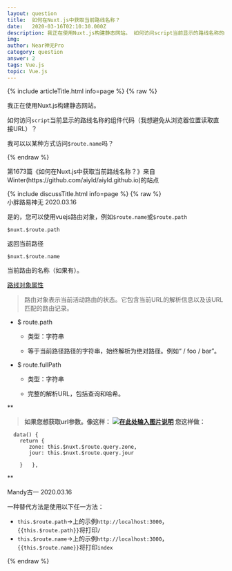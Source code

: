 ```yaml
---
layout: question
title:  如何在Nuxt.js中获取当前路线名称？
date:   2020-03-16T02:10:30.000Z
description: 我正在使用Nuxt.js构建静态网站。 如何访问script当前显示的路线名称的组件代码（我想避免从浏览器位置读取直接URL）？我可以以某种方式访...
img: 
author: Near神无Pro
category: question
answer: 2
tags: Vue.js
topic: Vue.js
---
```

<div class="article-root">
  <div class="article">
    {% include articleTitle.html info=page %}
    {% raw %}
    <div class="article-content"><p><font style="vertical-align: inherit;"><font style="vertical-align: inherit;">我正在使用Nuxt.js构建静态网站。 </font></font></p>

<p><font style="vertical-align: inherit;"><font style="vertical-align: inherit;">如何访问</font></font><code>script</code><font style="vertical-align: inherit;"><font style="vertical-align: inherit;">当前显示的路线名称的</font><font style="vertical-align: inherit;">组件</font><font style="vertical-align: inherit;">代码（我想避免从浏览器位置读取直接URL）？</font></font></p>

<p><font style="vertical-align: inherit;"><font style="vertical-align: inherit;">我可以以某种方式访问</font></font><code>$route.name</code><font style="vertical-align: inherit;"><font style="vertical-align: inherit;">吗？</font></font></p></div>
    {% endraw %}
  </div>
  <p class="winter_mark">第1673篇《如何在Nuxt.js中获取当前路线名称？》来自Winter(https://github.com/aiyld/aiyld.github.io)的站点</p>
  <div class="discuss-wrapper">
    {% include discussTitle.html info=page %}
    {% raw %}
    <div class="discuss-list">
    <div class="discuss-item">
        <div class="discuss-parent">
          <div class="discuss-meta">
            <span class="discuss-user">小胖路易神无</span>
            <span class="discuss-time">2020.03.16</span>
          </div>
          <div class="discuss-comment"><p><font style="vertical-align: inherit;"><font style="vertical-align: inherit;">是的，您可以使用vuejs路由对象，例如</font></font><code>$route.name</code><font style="vertical-align: inherit;"><font style="vertical-align: inherit;">或</font></font><code>$route.path</code></p>

<pre><code>$nuxt.$route.path
</code></pre>

<p><font style="vertical-align: inherit;"><font style="vertical-align: inherit;">返回当前路径</font></font></p>

<pre><code>$nuxt.$route.name
</code></pre>

<p><font style="vertical-align: inherit;"><font style="vertical-align: inherit;">当前路由的名称（如果有）。</font></font></p>

<p><a href="https://router.vuejs.org/en/api/route-object.html" rel="noreferrer"><font style="vertical-align: inherit;"><font style="vertical-align: inherit;">路线对象属性</font></font></a></p>

<blockquote>
  <p><font style="vertical-align: inherit;"><font style="vertical-align: inherit;">路由对象表示当前活动路由的状态。</font><font style="vertical-align: inherit;">它包含当前URL的解析信息以及该URL匹配的路由记录。</font></font></p>
</blockquote>

<ul>
<li><p><font style="vertical-align: inherit;"><font style="vertical-align: inherit;">$ route.path</font></font></p>

<ul>
<li><p><font style="vertical-align: inherit;"><font style="vertical-align: inherit;">类型：字符串</font></font></p></li>
<li><p><font style="vertical-align: inherit;"><font style="vertical-align: inherit;">等于当前路径路径的字符串，始终解析为绝对路径。</font><font style="vertical-align: inherit;">例如“ / foo / bar”。</font></font></p></li>
</ul></li>
<li><p><font style="vertical-align: inherit;"><font style="vertical-align: inherit;">$ route.fullPath</font></font></p>

<ul>
<li><p><font style="vertical-align: inherit;"><font style="vertical-align: inherit;">类型：字符串</font></font></p></li>
<li><p><font style="vertical-align: inherit;"><font style="vertical-align: inherit;">完整的解析URL，包括查询和哈希。</font></font></p></li>
</ul></li>
</ul>

<p><font style="vertical-align: inherit;"><font style="vertical-align: inherit;">**</font></font></p>

<blockquote>
  <p><strong><font style="vertical-align: inherit;"><font style="vertical-align: inherit;">如果您想获取url参数。</font><font style="vertical-align: inherit;">像这样：
   </font></font><a href="https://i.stack.imgur.com/X1WM3.png" rel="noreferrer"><img src="https://i.stack.imgur.com/X1WM3.png" alt="在此处输入图片说明"></a><font style="vertical-align: inherit;"><font style="vertical-align: inherit;">
  您这样做：</font></font></strong></p>
</blockquote>

<pre><code>  data() {<font></font>
    return {<font></font>
       zone: this.$nuxt.$route.query.zone,<font></font>
       jour: this.$nuxt.$route.query.jour<font></font>
<font></font>
    }   },<font></font>
</code></pre>

<p><font style="vertical-align: inherit;"><font style="vertical-align: inherit;">**</font></font></p></div>
        </div></div><div class="discuss-item">
        <div class="discuss-parent">
          <div class="discuss-meta">
            <span class="discuss-user">Mandy古一</span>
            <span class="discuss-time">2020.03.16</span>
          </div>
          <div class="discuss-comment"><p><font style="vertical-align: inherit;"><font style="vertical-align: inherit;">一种替代方法是使用以下任一方法：</font></font></p>

<ul>
<li><code>this.$route.path</code><font style="vertical-align: inherit;"><font style="vertical-align: inherit;">→上的示例</font></font><code>http://localhost:3000</code><font style="vertical-align: inherit;"><font style="vertical-align: inherit;">，   </font></font><code>{{this.$route.path}}</code><font style="vertical-align: inherit;"><font style="vertical-align: inherit;">将打印</font></font><code>/</code></li>
<li><code>this.$route.name</code><font style="vertical-align: inherit;"><font style="vertical-align: inherit;">→上的示例</font></font><code>http://localhost:3000</code><font style="vertical-align: inherit;"><font style="vertical-align: inherit;">，</font></font><code>{{this.$route.name}}</code><font style="vertical-align: inherit;"><font style="vertical-align: inherit;">将打印</font></font><code>index</code></li>
</ul></div>
        </div></div>
    </div>
    {% endraw %}
  </div>
<div>
